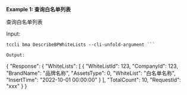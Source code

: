 **Example 1: 查询白名单列表**

查询白名单列表

Input: 

```
tccli bma DescribeBPWhiteLists --cli-unfold-argument ```

Output: 
```
{
    "Response": {
        "WhiteLists": [
            {
                "WhiteListId": 123,
                "CompanyId": 123,
                "BrandName": "品牌名称",
                "AssetsType": 0,
                "WhiteList": "白名单名称",
                "InsertTime": "2022-10-01 00:00:00"
            }
        ],
        "TotalCount": 10,
        "RequestId": "xxx"
    }
}
```

